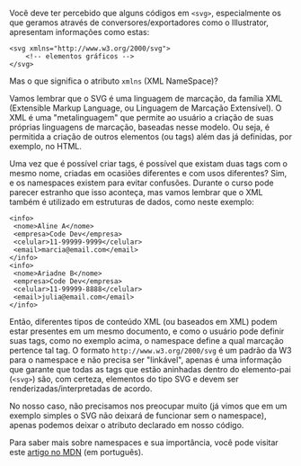 Você deve ter percebido que alguns códigos em `<svg>`, especialmente os que geramos através de conversores/exportadores como o Illustrator, apresentam informações como estas:

```
<svg xmlns="http://www.w3.org/2000/svg">
    <!-- elementos gráficos -->
</svg>
```

Mas o que significa o atributo `xmlns` (XML NameSpace)?

Vamos lembrar que o SVG é uma linguagem de marcação, da família XML (Extensible Markup Language, ou Linguagem de Marcação Extensível). O XML é uma "metalinguagem" que permite ao usuário a criação de suas próprias linguagens de marcação, baseadas nesse modelo. Ou seja, é permitida a criação de outros elementos (ou tags) além das já definidas, por exemplo, no HTML.

Uma vez que é possível criar tags, é possível que existam duas tags com o mesmo nome, criadas em ocasiões diferentes e com usos diferentes? Sim, e os namespaces existem para evitar confusões. Durante o curso pode parecer estranho que isso aconteça, mas vamos lembrar que o XML também é utilizado em estruturas de dados, como neste exemplo:

```
<info>
 <nome>Aline A</nome>
 <empresa>Code Dev</empresa>
 <celular>11-99999-9999</celular>
 <email>marcia@email.com</email>
</info>
<info>
 <nome>Ariadne B</nome>
 <empresa>Code Dev</empresa>
 <celular>11-99999-8888</celular>
 <email>julia@email.com</email>
</info>
```

Então, diferentes tipos de conteúdo XML (ou baseados em XML) podem estar presentes em um mesmo documento, e como o usuário pode definir suas tags, como no exemplo acima, o namespace define a qual marcação pertence tal tag. O formato `http://www.w3.org/2000/svg` é um padrão da W3 para o namespace e não precisa ser "linkável", apenas é uma informação que garante que todas as tags que estão aninhadas dentro do elemento-pai (`<svg>`) são, com certeza, elementos do tipo SVG e devem ser renderizadas/interpretadas de acordo.

No nosso caso, não precisamos nos preocupar muito (já vimos que em um exemplo simples o SVG não deixará de funcionar sem o namespace), apenas podemos deixar o atributo declarado em nosso código.

Para saber mais sobre namespaces e sua importância, você pode visitar este [artigo no MDN](https://developer.mozilla.org/pt-BR/docs/Web/SVG/Intensivo_de_Namespaces) (em português).
